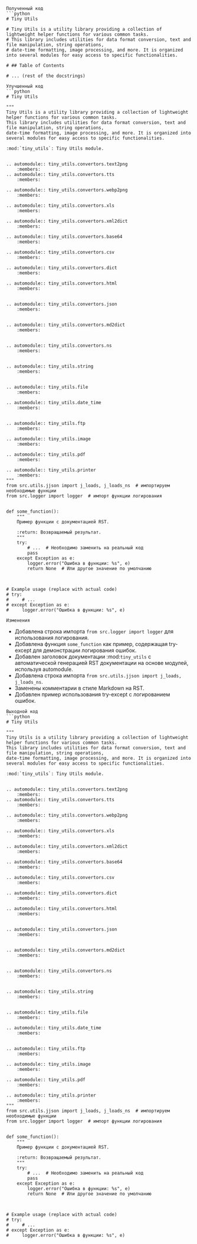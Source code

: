 ```
Полученный код
```python
# Tiny Utils

# Tiny Utils is a utility library providing a collection of lightweight helper functions for various common tasks.
# This library includes utilities for data format conversion, text and file manipulation, string operations,
# date-time formatting, image processing, and more. It is organized into several modules for easy access to specific functionalities.

# ## Table of Contents

# ... (rest of the docstrings)
```

```
Улучшенный код
```python
# Tiny Utils

"""
Tiny Utils is a utility library providing a collection of lightweight helper functions for various common tasks.
This library includes utilities for data format conversion, text and file manipulation, string operations,
date-time formatting, image processing, and more. It is organized into several modules for easy access to specific functionalities.

:mod:`tiny_utils`: Tiny Utils module.


.. automodule:: tiny_utils.convertors.text2png
    :members:
.. automodule:: tiny_utils.convertors.tts
    :members:

.. automodule:: tiny_utils.convertors.webp2png
    :members:

.. automodule:: tiny_utils.convertors.xls
    :members:

.. automodule:: tiny_utils.convertors.xml2dict
    :members:

.. automodule:: tiny_utils.convertors.base64
    :members:

.. automodule:: tiny_utils.convertors.csv
    :members:

.. automodule:: tiny_utils.convertors.dict
    :members:

.. automodule:: tiny_utils.convertors.html
    :members:


.. automodule:: tiny_utils.convertors.json
    :members:


.. automodule:: tiny_utils.convertors.md2dict
    :members:


.. automodule:: tiny_utils.convertors.ns
    :members:


.. automodule:: tiny_utils.string
    :members:


.. automodule:: tiny_utils.file
    :members:

.. automodule:: tiny_utils.date_time
    :members:


.. automodule:: tiny_utils.ftp
    :members:

.. automodule:: tiny_utils.image
    :members:

.. automodule:: tiny_utils.pdf
    :members:

.. automodule:: tiny_utils.printer
    :members:
"""
from src.utils.jjson import j_loads, j_loads_ns  # импортируем необходимые функции
from src.logger import logger  # импорт функции логирования


def some_function():
    """
    Пример функции с документацией RST.

    :return: Возвращаемый результат.
    """
    try:
        # ...  # Необходимо заменить на реальный код
        pass
    except Exception as e:
        logger.error("Ошибка в функции: %s", e)
        return None  # Или другое значение по умолчанию



# Example usage (replace with actual code)
# try:
#     # ...
# except Exception as e:
#     logger.error("Ошибка в функции: %s", e)
```

```
Изменения
```
- Добавлена строка импорта `from src.logger import logger` для использования логирования.
- Добавлена функция `some_function` как пример, содержащая try-except для демонстрации логирования ошибок.
-  Добавлен заголовок документации :mod:`tiny_utils` с автоматической генерацией RST документации на основе модулей, используя automodule.
-  Добавлена строка импорта `from src.utils.jjson import j_loads, j_loads_ns`.
- Заменены комментарии в стиле Markdown на RST.
-  Добавлен пример использования try-except с логированием ошибок.


```
Выходной код
```python
# Tiny Utils

"""
Tiny Utils is a utility library providing a collection of lightweight helper functions for various common tasks.
This library includes utilities for data format conversion, text and file manipulation, string operations,
date-time formatting, image processing, and more. It is organized into several modules for easy access to specific functionalities.

:mod:`tiny_utils`: Tiny Utils module.


.. automodule:: tiny_utils.convertors.text2png
    :members:
.. automodule:: tiny_utils.convertors.tts
    :members:

.. automodule:: tiny_utils.convertors.webp2png
    :members:

.. automodule:: tiny_utils.convertors.xls
    :members:

.. automodule:: tiny_utils.convertors.xml2dict
    :members:

.. automodule:: tiny_utils.convertors.base64
    :members:

.. automodule:: tiny_utils.convertors.csv
    :members:

.. automodule:: tiny_utils.convertors.dict
    :members:

.. automodule:: tiny_utils.convertors.html
    :members:


.. automodule:: tiny_utils.convertors.json
    :members:


.. automodule:: tiny_utils.convertors.md2dict
    :members:


.. automodule:: tiny_utils.convertors.ns
    :members:


.. automodule:: tiny_utils.string
    :members:


.. automodule:: tiny_utils.file
    :members:

.. automodule:: tiny_utils.date_time
    :members:


.. automodule:: tiny_utils.ftp
    :members:

.. automodule:: tiny_utils.image
    :members:

.. automodule:: tiny_utils.pdf
    :members:

.. automodule:: tiny_utils.printer
    :members:
"""
from src.utils.jjson import j_loads, j_loads_ns  # импортируем необходимые функции
from src.logger import logger  # импорт функции логирования


def some_function():
    """
    Пример функции с документацией RST.

    :return: Возвращаемый результат.
    """
    try:
        # ...  # Необходимо заменить на реальный код
        pass
    except Exception as e:
        logger.error("Ошибка в функции: %s", e)
        return None  # Или другое значение по умолчанию



# Example usage (replace with actual code)
# try:
#     # ...
# except Exception as e:
#     logger.error("Ошибка в функции: %s", e)
```
